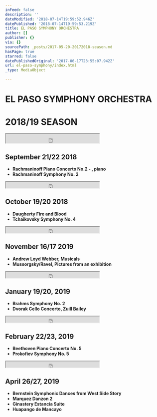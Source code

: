 ```yaml
---
inFeed: false
description: ''
dateModified: '2018-07-14T19:59:52.946Z'
datePublished: '2018-07-14T19:59:53.219Z'
title: EL PASO SYMPHONY ORCHESTRA
author: []
publisher: {}
via: {}
sourcePath: _posts/2017-05-20-20172018-season.md
hasPage: true
starred: false
datePublishedOriginal: '2017-06-17T23:55:07.942Z'
url: el-paso-symphony/index.html
_type: MediaObject

---
```

# EL PASO SYMPHONY ORCHESTRA

# 2018/19 SEASON

<iframe src="https://the-grid.github.io/ed-userhtml/?g=eJwDAAAAAAE" height="30" style=""></iframe>

## September 21/22 2018

* **Rachmaninoff Piano Concerto No.2 - , piano**
* **Rachmaninoff Symphony No. 2**

<iframe src="https://the-grid.github.io/ed-userhtml/?g=eJwDAAAAAAE" height="20" style=""></iframe>

## October 19/20 2018

* **Daugherty Fire and Blood**
* **Tchaikovsky Symphony No. 4**

<iframe src="https://the-grid.github.io/ed-userhtml/?g=eJwDAAAAAAE" height="20" style=""></iframe>

## November 16/17 2019

* **Andrew Loyd Webber, Musicals**
* **Mussorgsky/Ravel, Pictures from an exhibition**

<iframe src="https://the-grid.github.io/ed-userhtml/?g=eJwDAAAAAAE" height="20" style=""></iframe>

## January 19/20, 2019

* **Brahms Symphony No. 2**
* **Dvorak Cello Concerto, Zuill Bailey**

<iframe src="https://the-grid.github.io/ed-userhtml/?g=eJwDAAAAAAE" height="20" style=""></iframe>

## February 22/23, 2019

* **Beethoven Piano Concerto No. 5**
* **Prokofiev Symphony No. 5**

<iframe src="https://the-grid.github.io/ed-userhtml/?g=eJwDAAAAAAE" height="20" style=""></iframe>

## April 26/27, 2019

* **Bernstein Symphonic Dances from West Side Story**
* **Marquez Danzon 2**
* **Ginastery Estancia Suite**
* **Huapango de Mancayo**